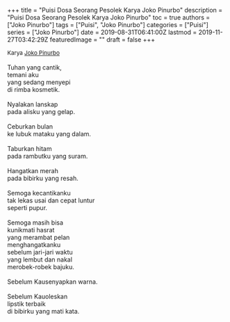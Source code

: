 +++
title = "Puisi Dosa Seorang Pesolek Karya Joko Pinurbo"
description = "Puisi Dosa Seorang Pesolek Karya Joko Pinurbo"
toc = true
authors = ["Joko Pinurbo"]
tags = ["Puisi", "Joko Pinurbo"]
categories = ["Puisi"]
series = ["Joko Pinurbo"]
date = 2019-08-31T06:41:00Z
lastmod = 2019-11-27T03:42:29Z
featuredImage = ""
draft = false
+++

<div style="text-align: justify;">
<div style="font-size: small;">Karya <a href="/authors/joko-pinurbo/" target="_blank">Joko Pinurbo</a></div><br />
Tuhan yang cantik,<br />temani aku<br />yang sedang menyepi<br />di rimba kosmetik.<br /><br />Nyalakan lanskap<br />pada alisku yang gelap.<br /><br />Ceburkan bulan<br />ke lubuk mataku yang dalam.<br /><br />Taburkan hitam<br />pada rambutku yang suram.<br /><br />Hangatkan merah<br />pada bibirku yang resah.<br /><br />Semoga kecantikanku<br />tak lekas usai dan cepat luntur<br />seperti pupur.<br /><br />Semoga masih bisa<br />kunikmati hasrat<br />yang merambat pelan<br />menghangatkanku<br />sebelum jari-jari waktu<br />yang lembut dan nakal<br />merobek-robek bajuku.<br /><br />Sebelum Kausenyapkan warna.<br /><br />Sebelum Kauoleskan<br />lipstik terbaik<br />di bibirku yang mati kata.</div>
